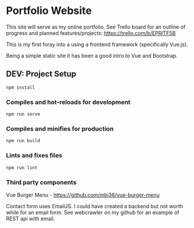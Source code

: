 # Portfolio Website

This site will serve as my online portfolio. See Trello board for an outline of progress and planned features/projects: https://trello.com/b/EPRlTF5B

This is my first foray into a using a frontend framework (specifically Vue.js).

Being a simple static site it has been a good intro to Vue and Bootstrap.


## DEV: Project Setup
```
npm install
```

### Compiles and hot-reloads for development
```
npm run serve
```

### Compiles and minifies for production
```
npm run build
```

### Lints and fixes files
```
npm run lint
```
### Third party components

Vue Burger Menu - https://github.com/mbj36/vue-burger-menu

Contact form uses EmailJS. I could have created a backend but not worth while for an email form. See webcrawler on my github for an example of REST api with email.
